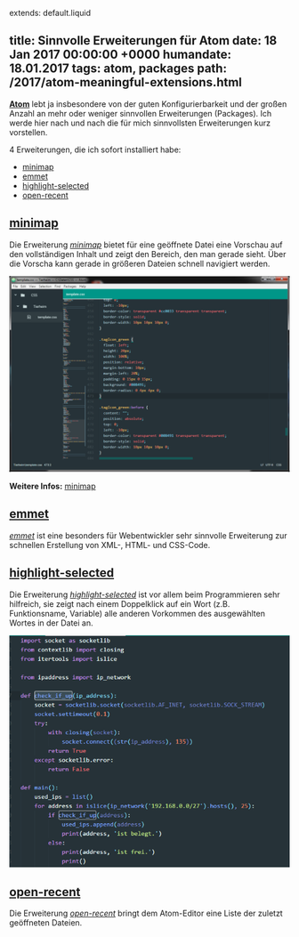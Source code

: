 extends: default.liquid

title: Sinnvolle Erweiterungen für Atom
date:       18 Jan 2017 00:00:00 +0000
humandate:  18.01.2017
tags: atom, packages
path: /2017/atom-meaningful-extensions.html
---

__[Atom](https://atom.io/)__ lebt ja insbesondere von der guten Konfigurierbarkeit und der großen Anzahl an mehr oder weniger sinnvollen Erweiterungen (Packages). Ich werde hier nach und nach die für mich sinnvollsten Erweiterungen kurz vorstellen.

4 Erweiterungen, die ich sofort installiert habe:
* [minimap](https://atom.io/packages/minimap)
* [emmet](https://atom.io/packages/emmet)
* [highlight-selected](https://atom.io/packages/highlight-selected)
* [open-recent](https://atom.io/packages/open-recent)

## [minimap](https://atom.io/packages/minimap)

Die Erweiterung *[minimap](https://atom.io/packages/minimap)* bietet für eine geöffnete Datei eine Vorschau auf den vollständigen Inhalt und zeigt den Bereich, den man gerade sieht. Über die Vorscha kann gerade in größeren Dateien schnell navigiert werden.

![Atom-Editor mit Erweiterung minimap](../img/atom_editor_plugin_minimap.png)

__Weitere Infos:__ [minimap](https://atom.io/packages/minimap)

## [emmet](https://atom.io/packages/emmet)

*[emmet](https://atom.io/packages/emmet)* ist eine besonders für Webentwickler sehr sinnvolle Erweiterung zur schnellen Erstellung von XML-, HTML- und CSS-Code.

## [highlight-selected](https://atom.io/packages/highlight-selected)

Die Erweiterung *[highlight-selected](https://atom.io/packages/highlight-selected)* ist vor allem beim Programmieren sehr hilfreich, sie zeigt nach einem Doppelklick auf ein Wort (z.B. Funktionsname, Variable) alle anderen Vorkommen des ausgewählten Wortes in der Datei an.

![Erweiterung highlight-selected in Aktion](../img/atom_editor_example_package_highlight-selected.png)

## [open-recent](https://atom.io/packages/open-recent)

Die Erweiterung *[open-recent](https://atom.io/packages/open-recent)* bringt dem Atom-Editor eine Liste der zuletzt geöffneten Dateien. 
